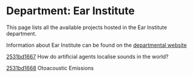 # Department: **Ear Institute**

This page lists all the available projects hosted in the Ear Institute department.

Information about Ear Institute can be found on the [departmental website](https://www.ucl.ac.uk/ear)

[2531bd1667](../projects/2531bd1667.md) How do artificial agents localise sounds in the world?

[2531bd1668](../projects/2531bd1668.md) Otoacoustic Emissions


